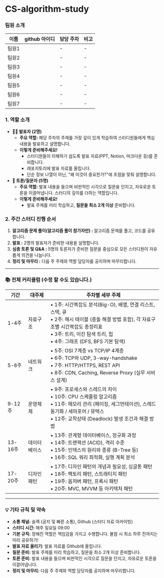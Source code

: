 # CS-algorithm-study

### 팀원 소개

| 이름  | github 아이디 | 담당 주차 | 비고 |
| ----- | ------------- | --------- | ---- |
| 팀원1 |               | -         | -    |
| 팀원2 |               | -         | -    |
| 팀원3 |               | -         | -    |
| 팀원4 |               | -         | -    |
| 팀원5 |               | -         | -    |
| 팀원6 |               | -         | -    |
| 팀원7 |               | -         | -    |

### **1. 역할 소개**

-   **👨‍🏫 발표자 (2명)**
    -   **주요 역할:** 해당 주차의 주제를 가장 깊이 있게 학습하여 스터디원들에게 핵심 내용을 발표하고 설명합니다.
    -   **이렇게 준비해주세요!**
        -   스터디원들이 이해하기 쉽도록 발표 자료(PPT, Notion, 마크다운 등)를 준비합니다.
        -   레포지토리에 발표 자료를 올립니다.
        -   단순 정보 나열이 아닌, "왜 이것이 중요한가?"에 초점을 맞춰 설명합니다.
-   **🤔 토론/질문자 (5명)**
    -   **주요 역할:** 발표 내용을 들으며 비판적인 시각으로 질문을 던지고, 자유로운 토론을 이끌어냅니다. 스터디의 깊이를 더하는 역할입니다.
    -   **이렇게 준비해주세요!**
        -   발표 주제를 미리 학습하고, **질문을 최소 2개 이상** 준비합니다.

### **2. 주간 스터디 진행 순서**

1. **알고리즘 문제 풀이(알고리즘 풀이 참가자만) :** 알고리즘 문제를 풀고, 코드를 공유합니다.
2. **발표 :** 2명의 발표자가 준비한 내용을 설명합니다.
3. **심층 토론 및 Q&A :** 5명의 토론자가 준비한 질문을 중심으로 모든 스터디원이 자유롭게 의견을 나눕니다.
4. **정리 및 마무리 :** 다음 주 주제와 역할 담당자를 공지하며 마무리합니다.

---

### 📚 전체 커리큘럼 (수정 할 수도 있습니다.)

| 기간    | 대주제       | 주차별 세부 주제                                                                                                                                                                                                   |
| ------- | ------------ | ------------------------------------------------------------------------------------------------------------------------------------------------------------------------------------------------------------------ |
| 1-4주   | 자료구조     | • 1주: 시간복잡도 분석(Big-O), 배열, 연결 리스트, 스택, 큐<br>• 2주: 해시 테이블 (충돌 해결 방법 포함), 각 자료구조별 시간복잡도 총정리표<br>• 3주: 트리, 이진 탐색 트리, 힙<br>• 4주: 그래프 (DFS, BFS 기본 탐색) |
| 5-8주   | 네트워크     | • 5주: OSI 7계층 vs TCP/IP 4계층<br>• 6주: TCP와 UDP, 3-way-handshake<br>• 7주: HTTP/HTTPS, REST API<br>• 8주: CDN, Caching, Reverse Proxy (실무 서비스 설계)                                                      |
| 9-12주  | 운영체제     | • 9주: 프로세스와 스레드의 차이<br>• 10주: CPU 스케줄링 알고리즘<br>• 11주: 메모리 관리 (페이징, 세그먼테이션), 스레드 동기화 / 세마포어 / 뮤텍스<br>• 12주: 교착상태 (Deadlock) 발생 조건과 해결 방법             |
| 13-16주 | 데이터베이스 | • 13주: 관계형 데이터베이스, 정규화 과정<br>• 14주: 트랜잭션 (ACID), 격리 수준<br>• 15주: 인덱스의 원리와 종류 (B-Tree 등)<br>• 16주: SQL 쿼리 최적화, 실행 계획 분석                                              |
| 17-20주 | 디자인 패턴  | • 17주: 디자인 패턴의 개념과 필요성, 싱글톤 패턴<br>• 18주: 팩토리 패턴, 스트래티지 패턴<br>• 19주: 옵저버 패턴, 프록시 패턴<br>• 20주: MVC, MVVM 등 아키텍처 패턴                                                 |

---

### 💡 기타 규칙 및 약속

-   **소통 채널:** 슬랙 (공지 및 빠른 소통), Github (스터디 자료 아카이빙)
-   **스터디 시간:** 매주 일요일 09:00
-   **기본 규칙:** 정해진 역할은 책임감을 가지고 수행합니다. 불참 시 최소 하루 전까지는 미리 공유하기!
-   **발표 자료 올리기:** 발표 자료를 Github에 올립니다.
-   **질문 준비:** 발표 주제를 미리 학습하고, 질문을 최소 2개 이상 준비합니다.
-   **토론 준비:** 발표 내용을 들으며 비판적인 시각으로 질문을 던지고, 자유로운 토론을 이끌어냅니다.
-   **정리 및 마무리:** 다음 주 주제와 역할 담당자를 공지하며 마무리합니다.
